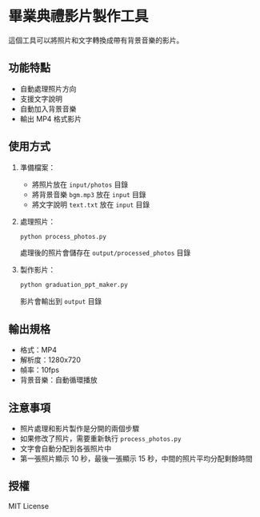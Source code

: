 # 畢業典禮影片製作工具

這個工具可以將照片和文字轉換成帶有背景音樂的影片。

## 功能特點

- 自動處理照片方向
- 支援文字說明
- 自動加入背景音樂
- 輸出 MP4 格式影片

## 使用方式

1. 準備檔案：
   - 將照片放在 `input/photos` 目錄
   - 將背景音樂 `bgm.mp3` 放在 `input` 目錄
   - 將文字說明 `text.txt` 放在 `input` 目錄

2. 處理照片：
   ```bash
   python process_photos.py
   ```
   處理後的照片會儲存在 `output/processed_photos` 目錄

3. 製作影片：
   ```bash
   python graduation_ppt_maker.py
   ```
   影片會輸出到 `output` 目錄

## 輸出規格

- 格式：MP4
- 解析度：1280x720
- 幀率：10fps
- 背景音樂：自動循環播放

## 注意事項

- 照片處理和影片製作是分開的兩個步驟
- 如果修改了照片，需要重新執行 `process_photos.py`
- 文字會自動分配到各張照片中
- 第一張照片顯示 10 秒，最後一張顯示 15 秒，中間的照片平均分配剩餘時間

## 授權

MIT License
